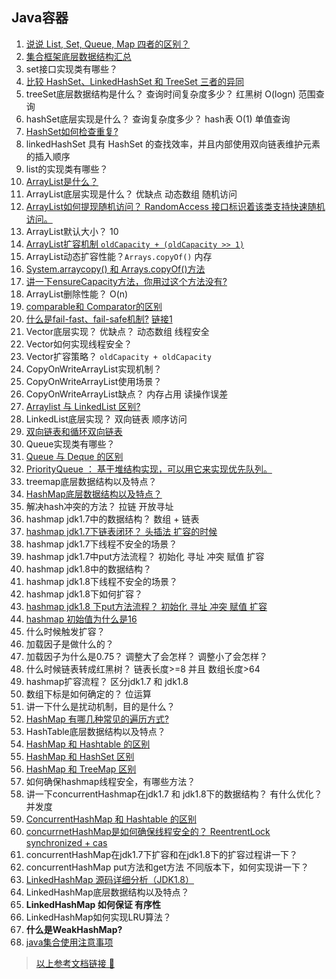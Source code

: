 ## Java容器

1. [说说 List, Set, Queue, Map 四者的区别？](https://github.com/Snailclimb/JavaGuide/blob/main/docs/java/collection/java-collection-questions-01.md#%E8%AF%B4%E8%AF%B4-list-set-queue-map-%E5%9B%9B%E8%80%85%E7%9A%84%E5%8C%BA%E5%88%AB)
2. [集合框架底层数据结构汇总](https://github.com/Snailclimb/JavaGuide/blob/main/docs/java/collection/java-collection-questions-01.md#%E9%9B%86%E5%90%88%E6%A1%86%E6%9E%B6%E5%BA%95%E5%B1%82%E6%95%B0%E6%8D%AE%E7%BB%93%E6%9E%84%E6%80%BB%E7%BB%93)
3. set接口实现类有哪些？
4. [比较 HashSet、LinkedHashSet 和 TreeSet 三者的异同](https://github.com/Snailclimb/JavaGuide/blob/main/docs/java/collection/java-collection-questions-01.md#%E6%AF%94%E8%BE%83-hashsetlinkedhashset-%E5%92%8C-treeset-%E4%B8%89%E8%80%85%E7%9A%84%E5%BC%82%E5%90%8C)
5. treeSet底层数据结构是什么？ 查询时间复杂度多少？ 红黑树 O(logn) 范围查询
6. hashSet底层实现是什么？ 查询复杂度多少？ hash表 O(1) 单值查询
7. [HashSet如何检查重复?](https://github.com/Snailclimb/JavaGuide/blob/main/docs/java/collection/java-collection-questions-02.md#hashset-%E5%A6%82%E4%BD%95%E6%A3%80%E6%9F%A5%E9%87%8D%E5%A4%8D)
8. linkedHashSet  具有 HashSet 的查找效率，并且内部使用双向链表维护元素的插入顺序
9. list的实现类有哪些？
10. [ArrayList是什么？](https://snailclimb.gitee.io/javaguide/#/docs/java/collection/arraylist-source-code?id=_1-arraylist-%e7%ae%80%e4%bb%8b)
11. ArrayList底层实现是什么？ 优缺点 动态数组 随机访问
12. [ArrayList如何提现随机访问？ RandomAccess 接口标识着该类支持快速随机访问。](https://github.com/Snailclimb/JavaGuide/blob/main/docs/java/collection/java-collection-questions-01.md#%E8%A1%A5%E5%85%85%E5%86%85%E5%AE%B9randomaccess-%E6%8E%A5%E5%8F%A3)
13. ArrayList默认大小？ 10
14. [ArrayList扩容机制 `oldCapacity + (oldCapacity >> 1)` ](https://snailclimb.gitee.io/javaguide/#/docs/java/collection/arraylist-source-code?id=_3-arraylist-%e6%89%a9%e5%ae%b9%e6%9c%ba%e5%88%b6%e5%88%86%e6%9e%90)
15. ArrayList动态扩容性能？`Arrays.copyOf()` 内存
16. [System.arraycopy() 和 Arrays.copyOf()方法](https://javaguide.cn/java/collection/arraylist-source-code/#_3-2-%E4%B8%80%E6%AD%A5%E4%B8%80%E6%AD%A5%E5%88%86%E6%9E%90-arraylist-%E6%89%A9%E5%AE%B9%E6%9C%BA%E5%88%B6)
17. [讲一下ensureCapacity方法，你用过这个方法没有?](https://javaguide.cn/java/collection/arraylist-source-code/#_3-4-ensurecapacity%E6%96%B9%E6%B3%95)
18. ArrayList删除性能？ O(n)
19. [comparable和 Comparator的区别](https://segmentfault.com/a/1190000039361027)
20. [什么是fail-fast、fail-safe机制?](https://juejin.cn/post/6879291161274482695) [链接1](https://zhuanlan.zhihu.com/p/37476508) 
21. Vector底层实现？ 优缺点？ 动态数组 线程安全
22. Vector如何实现线程安全？
23. Vector扩容策略？ `oldCapacity + oldCapacity`
24. CopyOnWriteArrayList实现机制？
25. CopyOnWriteArrayList使用场景？
26. CopyOnWriteArrayList缺点？ 内存占用 读操作误差
27. [Arraylist 与 LinkedList 区别?](https://github.com/Snailclimb/JavaGuide/blob/main/docs/java/collection/java-collection-questions-01.md#arraylist-%E4%B8%8E-linkedlist-%E5%8C%BA%E5%88%AB)
28. LinkedList底层实现？ 双向链表 顺序访问
29. [双向链表和循环双向链表](https://juejin.cn/post/6844903648154271757)
30. Queue实现类有哪些？
31. [Queue 与 Deque 的区别](https://github.com/Snailclimb/JavaGuide/blob/main/docs/java/collection/java-collection-questions-01.md#queue-%E4%B8%8E-deque-%E7%9A%84%E5%8C%BA%E5%88%AB)
32. [PriorityQueue ： 基于堆结构实现，可以用它来实现优先队列。](https://github.com/Snailclimb/JavaGuide/blob/main/docs/java/collection/java-collection-questions-01.md#%E8%AF%B4%E4%B8%80%E8%AF%B4-priorityqueue)
33. treemap底层数据结构以及特点？
34. [HashMap底层数据结构以及特点？](https://github.com/Snailclimb/JavaGuide/blob/main/docs/java/collection/hashmap-source-code.md)
35. 解决hash冲突的方法？ 拉链 开放寻址
36. hashmap jdk1.7中的数据结构？ 数组 + 链表
37. [hashmap jdk1.7下链表闭环？ 头插法 扩容的时候](https://coolshell.cn/articles/9606.html)
38. hashmap jdk1.7下线程不安全的场景？ 
39. hashmap jdk1.7中put方法流程？ 初始化 寻址 冲突 赋值 扩容    
40. hashmap jdk1.8中的数据结构？
41. hashmap jdk1.8下线程不安全的场景？
42. hashmap jdk1.8下如何扩容？
43. [hashmap jdk1.8 下put方法流程？  初始化 寻址 冲突 赋值 扩容](https://github.com/Snailclimb/JavaGuide/blob/main/docs/java/collection/hashmap-source-code.md#put-%E6%96%B9%E6%B3%95)
44. [hashmap 初始值为什么是16](https://github.com/Snailclimb/JavaGuide/blob/main/docs/java/collection/java-collection-questions-02.md#hashmap-%E7%9A%84%E9%95%BF%E5%BA%A6%E4%B8%BA%E4%BB%80%E4%B9%88%E6%98%AF-2-%E7%9A%84%E5%B9%82%E6%AC%A1%E6%96%B9)
45. 什么时候触发扩容？ 
46. 加载因子是做什么的？
47. 加载因子为什么是0.75？ 调整大了会怎样？ 调整小了会怎样？
48. 什么时候链表转成红黑树？ 链表长度>=8 并且 数组长度>64
49. hashmap扩容流程？ 区分jdk1.7 和 jdk1.8
50. 数组下标是如何确定的？ 位运算 
51. 讲一下什么是扰动机制，目的是什么？ 
52. [HashMap 有哪几种常见的遍历方式?](https://mp.weixin.qq.com/s/zQBN3UvJDhRTKP6SzcZFKw)
53. HashTable底层数据结构以及特点？
54. [HashMap 和 Hashtable 的区别](https://github.com/Snailclimb/JavaGuide/blob/main/docs/java/collection/java-collection-questions-02.md#hashmap-%E5%92%8C-hashtable-%E7%9A%84%E5%8C%BA%E5%88%AB)
55. [HashMap 和 HashSet 区别](https://github.com/Snailclimb/JavaGuide/blob/main/docs/java/collection/java-collection-questions-02.md#hashmap-%E5%92%8C-hashset-%E5%8C%BA%E5%88%AB)
56. [HashMap 和 TreeMap 区别](https://github.com/Snailclimb/JavaGuide/blob/main/docs/java/collection/java-collection-questions-02.md#hashmap-%E5%92%8C-treemap-%E5%8C%BA%E5%88%AB)
57. 如何确保hashmap线程安全，有哪些方法？ 
58. 讲一下concurrentHashmap在jdk1.7 和 jdk1.8下的数据结构？ 有什么优化？ 并发度
59. [ConcurrentHashMap 和 Hashtable 的区别](https://github.com/Snailclimb/JavaGuide/blob/main/docs/java/collection/java-collection-questions-02.md#concurrenthashmap-%E5%92%8C-hashtable-%E7%9A%84%E5%8C%BA%E5%88%AB)
60. [concurrnetHashMap是如何确保线程安全的？ ReentrentLock    synchronized + cas](https://www.cnblogs.com/chengxiao/p/6842045.html)
61. concurrentHashMap在jdk1.7下扩容和在jdk1.8下的扩容过程讲一下？
62. concurrentHashMap put方法和get方法 不同版本下，如何实现讲一下？
63. [LinkedHashMap 源码详细分析（JDK1.8）](https://www.imooc.com/article/22931)
64. LinkedHashMap底层数据结构以及特点？
65. **LinkedHashMap 如何保证 有序性**
66. LinkedHashMap如何实现LRU算法？
67. **什么是WeakHashMap?**
68. [java集合使用注意事项](https://github.com/Snailclimb/JavaGuide/blob/main/docs/java/collection/java%E9%9B%86%E5%90%88%E4%BD%BF%E7%94%A8%E6%B3%A8%E6%84%8F%E4%BA%8B%E9%A1%B9.md)

> [以上参考文档链接 🔗](https://github.com/CyC2018/CS-Notes/blob/master/notes/Java%20%E5%AE%B9%E5%99%A8.md)